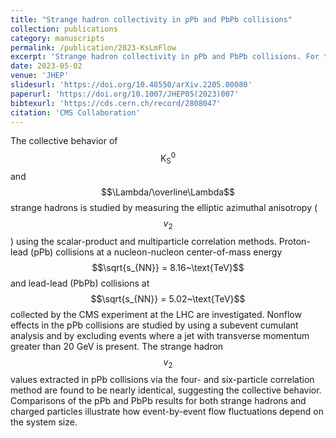 ```yaml
---
title: "Strange hadron collectivity in pPb and PbPb collisions"
collection: publications
category: manuscripts
permalink: /publication/2023-KsLmFlow
excerpt: 'Strange hadron collectivity in pPb and PbPb collisions. For the first time, multiparticle correlation methods are used to extract $$v_2$$ in pPb collisions.'
date: 2023-05-02
venue: 'JHEP'
slidesurl: 'https://doi.org/10.48550/arXiv.2205.00080'
paperurl: 'https://doi.org/10.1007/JHEP05(2023)007'
bibtexurl: 'https://cds.cern.ch/record/2808047'
citation: 'CMS Collaboration'
---
```

The collective behavior of  $$\text{K}^{0}_{\text{S}}$$ and $$\Lambda/\overline\Lambda$$ strange hadrons is studied by measuring the elliptic azimuthal anisotropy ($$v_2$$) using the scalar-product and multiparticle correlation methods. Proton-lead (pPb) collisions at a nucleon-nucleon center-of-mass energy $$\sqrt{s_{NN}} = 8.16~\text{TeV}$$ and lead-lead (PbPb) collisions at $$\sqrt{s_{NN}} = 5.02~\text{TeV}$$ collected by the CMS experiment at the LHC are investigated. Nonflow effects in the pPb collisions are studied by using a subevent cumulant analysis and by excluding events where a jet with transverse momentum greater than 20 GeV is present. The strange hadron $$v_2$$ values extracted in pPb collisions via the four- and six-particle correlation method are found to be nearly identical, suggesting the collective behavior. Comparisons of the pPb and PbPb results for both strange hadrons and charged particles illustrate how event-by-event flow fluctuations depend on the system size.